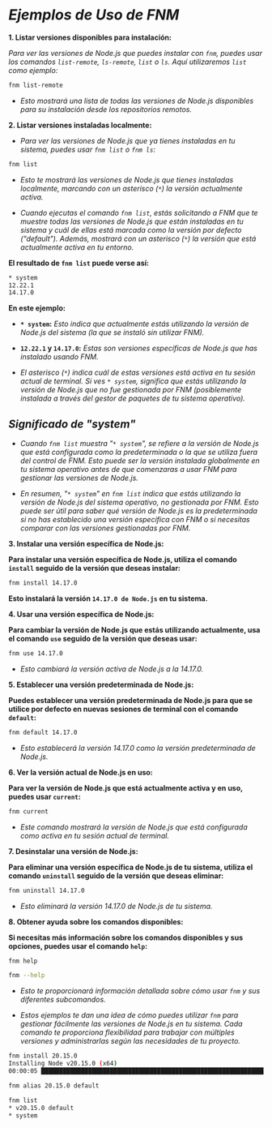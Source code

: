 <!-- Autor: Daniel Benjamin Perez Morales -->
<!-- GitHub: https://github.com/D4nitrix13 -->
<!-- GitLab: https://gitlab.com/D4nitrix13 -->
<!-- Correo electrónico: danielperezdev@proton.me -->

# ***Ejemplos de Uso de FNM***

**1. Listar versiones disponibles para instalación:**

*Para ver las versiones de Node.js que puedes instalar con `fnm`, puedes usar los comandos `list-remote`, `ls-remote`, `list` o `ls`. Aquí utilizaremos `list` como ejemplo:*

```bash
fnm list-remote
```

- *Esto mostrará una lista de todas las versiones de Node.js disponibles para su instalación desde los repositorios remotos.*

**2. Listar versiones instaladas localmente:**

- *Para ver las versiones de Node.js que ya tienes instaladas en tu sistema, puedes usar `fnm list` o `fnm ls`:*

```bash
fnm list
```

- *Esto te mostrará las versiones de Node.js que tienes instaladas localmente, marcando con un asterisco (`*`) la versión actualmente activa.*

- *Cuando ejecutas el comando `fnm list`, estás solicitando a FNM que te muestre todas las versiones de Node.js que están instaladas en tu sistema y cuál de ellas está marcada como la versión por defecto ("default"). Además, mostrará con un asterisco (`*`) la versión que está actualmente activa en tu entorno.*

**El resultado de `fnm list` puede verse así:**

```bash
* system
12.22.1
14.17.0
```

**En este ejemplo:**

- **`* system`:** *Esto indica que actualmente estás utilizando la versión de Node.js del sistema (la que se instaló sin utilizar FNM).*
- **`12.22.1` y `14.17.0`:** *Estas son versiones específicas de Node.js que has instalado usando FNM.*

- *El asterisco (`*`) indica cuál de estas versiones está activa en tu sesión actual de terminal. Si ves `* system`, significa que estás utilizando la versión de Node.js que no fue gestionada por FNM (posiblemente instalada a través del gestor de paquetes de tu sistema operativo).*

## ***Significado de "system"***

- *Cuando `fnm list` muestra "`* system`", se refiere a la versión de Node.js que está configurada como la predeterminada o la que se utiliza fuera del control de FNM. Esto puede ser la versión instalada globalmente en tu sistema operativo antes de que comenzaras a usar FNM para gestionar las versiones de Node.js.*

- *En resumen, "`* system`" en `fnm list` indica que estás utilizando la versión de Node.js del sistema operativo, no gestionada por FNM. Esto puede ser útil para saber qué versión de Node.js es la predeterminada si no has establecido una versión específica con FNM o si necesitas comparar con las versiones gestionadas por FNM.*

**3. Instalar una versión específica de Node.js:**

**Para instalar una versión específica de Node.js, utiliza el comando `install` seguido de la versión que deseas instalar:**

```bash
fnm install 14.17.0
```

**Esto instalará la versión `14.17.0 de Node.js` en tu sistema.**

**4. Usar una versión específica de Node.js:**

**Para cambiar la versión de Node.js que estás utilizando actualmente, usa el comando `use` seguido de la versión que deseas usar:**

```bash
fnm use 14.17.0
```

- *Esto cambiará la versión activa de Node.js a la 14.17.0.*

**5. Establecer una versión predeterminada de Node.js:**

**Puedes establecer una versión predeterminada de Node.js para que se utilice por defecto en nuevas sesiones de terminal con el comando `default`:**

```bash
fnm default 14.17.0
```

- *Esto establecerá la versión 14.17.0 como la versión predeterminada de Node.js.*

**6. Ver la versión actual de Node.js en uso:**

**Para ver la versión de Node.js que está actualmente activa y en uso, puedes usar `current`:**

```bash
fnm current
```

- *Este comando mostrará la versión de Node.js que está configurada como activa en tu sesión actual de terminal.*

**7. Desinstalar una versión de Node.js:**

**Para eliminar una versión específica de Node.js de tu sistema, utiliza el comando `uninstall` seguido de la versión que deseas eliminar:**

```bash
fnm uninstall 14.17.0
```

- *Esto eliminará la versión 14.17.0 de Node.js de tu sistema.*

**8. Obtener ayuda sobre los comandos disponibles:**

**Si necesitas más información sobre los comandos disponibles y sus opciones, puedes usar el comando `help`:**

```bash
fnm help
```

```bash
fnm --help
```

- *Esto te proporcionará información detallada sobre cómo usar `fnm` y sus diferentes subcomandos.*

- *Estos ejemplos te dan una idea de cómo puedes utilizar `fnm` para gestionar fácilmente las versiones de Node.js en tu sistema. Cada comando te proporciona flexibilidad para trabajar con múltiples versiones y administrarlas según las necesidades de tu proyecto.*

```bash
fnm install 20.15.0
Installing Node v20.15.0 (x64)
00:00:05 ███████████████████████████████████████████████████████████████████████████ 24.43 MiB/24.43 MiB (4.66 MiB/s, 0s)
```

```bash
fnm alias 20.15.0 default
```

```bash
fnm list
* v20.15.0 default
* system
```
